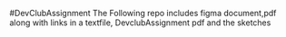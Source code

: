 #DevClubAssignment
The Following repo includes figma document,pdf along with links in a textfile, DevclubAssignment pdf and the sketches
